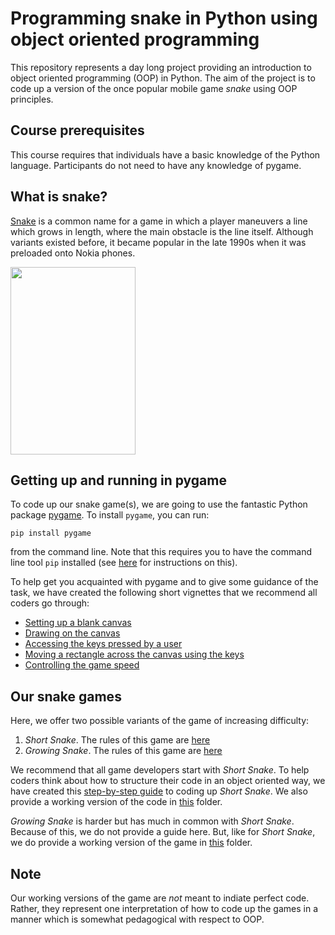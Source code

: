 # Programming snake in Python using object oriented programming

This repository represents a day long project providing an introduction to object oriented programming (OOP) in Python. The aim of the project is to code up a version of the once popular mobile game *snake* using OOP principles.

## Course prerequisites
This course requires that individuals have a basic knowledge of the Python language. Participants do not need to have any knowledge of pygame.

## What is snake?
[Snake](https://en.wikipedia.org/wiki/Snake_(video_game_genre)) is a common name for a game in which a player maneuvers a line which grows in length, where the main obstacle is the line itself. Although variants existed before, it became popular in the late 1990s when it was preloaded onto Nokia phones.

<img src="https://www.silicon.co.uk/wp-content/uploads/2012/08/snakenokia3310.jpg" width="200" height="300" />

## Getting up and running in pygame
To code up our snake game(s), we are going to use the fantastic Python package [pygame](https://www.pygame.org/news). To install `pygame`, you can run:

`pip install pygame`

from the command line. Note that this requires you to have the command line tool `pip` installed (see [here](https://pip.pypa.io/en/stable/installing/) for instructions on this).

To help get you acquainted with pygame and to give some guidance of the task, we have created the following short vignettes that we recommend all coders go through:

- [Setting up a blank canvas](./steps/blank_screen.md)
- [Drawing on the canvas](./steps/drawing.md)
- [Accessing the keys pressed by a user](./steps/keys.md)
- [Moving a rectangle across the canvas using the keys](./steps/moving.md)
- [Controlling the game speed](./steps/speed.md)

## Our snake games
Here, we offer two possible variants of the game of increasing difficulty:

1. *Short Snake*. The rules of this game are [here](./rules/short_snake.md)
2. *Growing Snake*. The rules of this game are [here](./rules/growing_snake.md)

We recommend that all game developers start with *Short Snake*. To help coders think about how to structure their code in an object oriented way, we have created this [step-by-step guide](./steps/coding_up_short_snake.md) to coding up *Short Snake*. We also provide a working version of the code in [this](./short_snake/) folder.

*Growing Snake* is harder but has much in common with *Short Snake*. Because of this, we do not provide a guide here. But, like for *Short Snake*, we do provide a working version of the game in [this](./growing_snake/) folder.

## Note
Our working versions of the game are _not_ meant to indiate perfect code. Rather, they represent one interpretation of how to code up the games in a manner which is somewhat pedagogical with respect to OOP.

